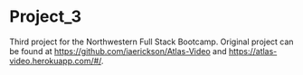 # Project_3

Third project for the Northwestern Full Stack Bootcamp. Original project can be found at https://github.com/iaerickson/Atlas-Video and https://atlas-video.herokuapp.com/#/. 
